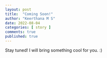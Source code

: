 ```yaml
---
layout: post
title:  "Coming Soon!"
author: "Keerthana M S"
date: 2022-08-04
categories: [ story ]
comments: true
published: true
---
```

Stay tuned! I will bring something cool for you. :)
